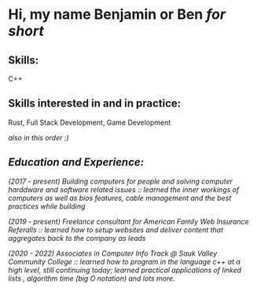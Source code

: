 <h1> Hi, my name Benjamin or Ben <i> for short </i> </h1>
<h2> Skills: </h2>
<p> C++ <p/>
<h2> Skills interested in and in practice: </h2>
<p> Rust, Full Stack Development, Game Development </p>
<p> <i> also in this order :) </p>
<h2> Education and Experience: </h2>
<p> (2017 - present) Building computers for people and solving computer harddware and software related issues :: learned the inner workings of computers as well as bios features, cable management and the best practices while building </p>
<p> (2019 - present) Freelance consultant for American Family Web Insurance Referalls :: learned how to setup websites and deliver content that aggregates back to the company as leads </p>
<p> (2020 - 2022) Associates in Computer Info Track @ Sauk Valley Community College :: learned how to program in the language c++ at a high level, still continuing today; learned practical applications of linked lists , algorithm time (big O notation) and lots more. </p>
